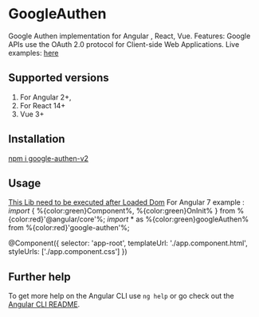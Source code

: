 # GoogleAuthen

Google Authen implementation for Angular , React, Vue.
Features: Google APIs use the OAuth 2.0 protocol for Client-side Web Applications.
Live examples: [here]('')

## Supported versions
1. For Angular 2+,
2. For React 14+
3. Vue 3+


## Installation

[npm i google-authen-v2]('')

## Usage
[This Lib need to be executed after Loaded Dom]('')
For Angular 7 example : 
*import* { %{color:green}Component%, %{color:green}OnInit% } from %{color:red}'@angular/core'%;
*import* * as %{color:green}googleAuthen% from %{color:red}'google-authen'%;

@Component({
  selector: 'app-root',
  templateUrl: './app.component.html',
  styleUrls: ['./app.component.css']
})





## Further help

To get more help on the Angular CLI use `ng help` or go check out the [Angular CLI README](https://github.com/angular/angular-cli/blob/master/README.md).
